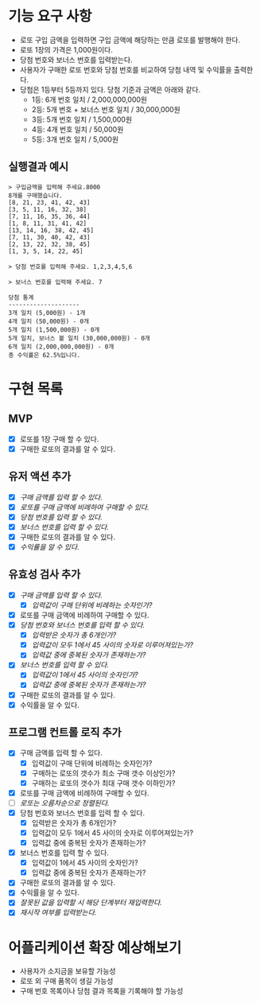 # 기능 요구 사항

- 로또 구입 금액을 입력하면 구입 금액에 해당하는 만큼 로또를 발행해야 한다.
- 로또 1장의 가격은 1,000원이다.
- 당첨 번호와 보너스 번호를 입력받는다.
- 사용자가 구매한 로또 번호와 당첨 번호를 비교하여 당첨 내역 및 수익률을 출력한다.
- 당첨은 1등부터 5등까지 있다. 당첨 기준과 금액은 아래와 같다.
  - 1등: 6개 번호 일치 / 2,000,000,000원
  - 2등: 5개 번호 + 보너스 번호 일치 / 30,000,000원
  - 3등: 5개 번호 일치 / 1,500,000원
  - 4등: 4개 번호 일치 / 50,000원
  - 5등: 3개 번호 일치 / 5,000원

## 실행결과 예시

```text
> 구입금액을 입력해 주세요.8000
8개를 구매했습니다.
[8, 21, 23, 41, 42, 43]
[3, 5, 11, 16, 32, 38]
[7, 11, 16, 35, 36, 44]
[1, 8, 11, 31, 41, 42]
[13, 14, 16, 38, 42, 45]
[7, 11, 30, 40, 42, 43]
[2, 13, 22, 32, 38, 45]
[1, 3, 5, 14, 22, 45]

> 당첨 번호를 입력해 주세요. 1,2,3,4,5,6

> 보너스 번호를 입력해 주세요. 7

당첨 통계
--------------------
3개 일치 (5,000원) - 1개
4개 일치 (50,000원) - 0개
5개 일치 (1,500,000원) - 0개
5개 일치, 보너스 볼 일치 (30,000,000원) - 0개
6개 일치 (2,000,000,000원) - 0개
총 수익률은 62.5%입니다.
```

# 구현 목록

## MVP

- [x] 로또를 1장 구매 할 수 있다.
- [x] 구매한 로또의 결과를 알 수 있다.

## 유저 액션 추가

- [x] _구매 금액를 입력 할 수 있다._
- [x] _로또를 구매 금액에 비례하여 구매할 수 있다._
- [x] _당첨 번호를 입력 할 수 있다._
- [x] _보너스 번호를 입력 할 수 있다._
- [x] 구매한 로또의 결과를 알 수 있다.
- [x] _수익률을 알 수 있다._

## 유효성 검사 추가

- [x] _구매 금액를 입력 할 수 있다._
  - [x] _입력값이 구매 단위에 비례하는 숫자인가?_
- [x] 로또를 구매 금액에 비례하여 구매할 수 있다.
- [x] _당첨 번호와 보너스 번호를 입력 할 수 있다._
  - [x] _입력받은 숫자가 총 6개인가?_
  - [x] _입력값이 모두 1에서 45 사이의 숫자로 이루어져있는가?_
  - [x] _입력값 중에 중복된 숫자가 존재하는가?_
- [x] _보너스 번호를 입력 할 수 있다._
  - [x] _입력값이 1에서 45 사이의 숫자인가?_
  - [x] _입력값 중에 중복된 숫자가 존재하는가?_
- [x] 구매한 로또의 결과를 알 수 있다.
- [x] 수익률을 알 수 있다.

## 프로그램 컨트롤 로직 추가

- [x] 구매 금액를 입력 할 수 있다.
  - [x] 입력값이 구매 단위에 비례하는 숫자인가?
  - [x] 구매하는 로또의 갯수가 최소 구매 갯수 이상인가?
  - [x] 구매하는 로또의 갯수가 최대 구매 갯수 이하인가?
- [x] 로또를 구매 금액에 비례하여 구매할 수 있다.
- [ ] _로또는 오름차순으로 정렬된다._
- [x] 당첨 번호와 보너스 번호를 입력 할 수 있다.
  - [x] 입력받은 숫자가 총 6개인가?
  - [x] 입력값이 모두 1에서 45 사이의 숫자로 이루어져있는가?
  - [x] 입력값 중에 중복된 숫자가 존재하는가?
- [x] 보너스 번호를 입력 할 수 있다.
  - [x] 입력값이 1에서 45 사이의 숫자인가?
  - [x] 입력값 중에 중복된 숫자가 존재하는가?
- [x] 구매한 로또의 결과를 알 수 있다.
- [x] 수익률을 알 수 있다.
- [x] _잘못된 값을 입력할 시 해당 단계부터 재입력한다._
- [x] _재시작 여부를 입력받는다._

# 어플리케이션 확장 예상해보기

- 사용자가 소지금을 보유할 가능성
- 로또 외 구매 품목이 생길 가능성
- 구매 번호 목록이나 당첨 결과 목록을 기록해야 할 가능성
